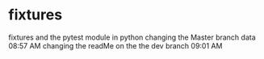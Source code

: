 # fixtures
fixtures and the pytest module in python
changing the Master branch data 08:57 AM
changing the readMe on the the dev branch 09:01 AM 
